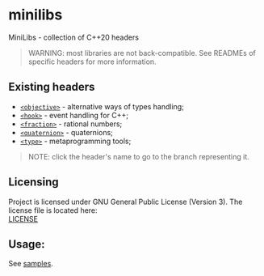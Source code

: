 # minilibs
MiniLibs - collection of C++20 headers

> WARNING: most libraries are not back-compatible. See READMEs of specific headers for more information.

## Existing headers
* [`<objective>`](https://github.com/Cantro93/minilibs/tree/lib-objective) - alternative ways of types handling;
* [`<hook>`](https://github.com/Cantro93/minilibs/tree/lib-hook) - event handling for C++;
* [`<fraction>`](https://github.com/Cantro93/minilibs/tree/lib-fraction) - rational numbers;
* [`<quaternion>`](https://github.com/Cantro93/minilibs/tree/lib-quaternion) - quaternions;
* [`<type>`](https://github.com/Cantro93/minilibs/tree/lib-type) - metaprogramming tools;

> NOTE: click the header's name to go to the branch representing it.

## Licensing
Project is licensed under GNU General Public License (Version 3).
The license file is located here:<br>[LICENSE](LICENSE)

## Usage:
See [samples](https://github.com/Cantro93/minilibs/tree/samples).


